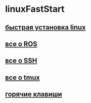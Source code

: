 # linuxFastStart

## [быстрая установка linux](https://github.com/5met4nka/linuxFastStart/blob/main/fastStart.md)

## [все о ROS](https://github.com/5met4nka/linuxFastStart/blob/main/allAboutROS.md)

## [все о SSH](https://github.com/5met4nka/linuxFastStart/blob/main/allAboutSSH.md)

## [все о tmux](https://github.com/5met4nka/linuxFastStart/blob/main/allAboutTmux.md)

## [горячие клавиши](https://github.com/5met4nka/linuxFastStart/blob/main/hotKey.md)
